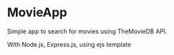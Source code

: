 # MovieApp

Simple app to search for movies using TheMovieDB API. 

With Node.js, Express.js, using ejs template
